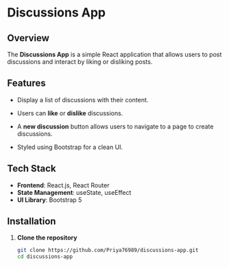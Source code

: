 # Discussions App

## Overview
The **Discussions App** is a simple React application that allows users to post discussions and interact by liking or disliking posts. 

## Features
- Display a list of discussions with their content.
- Users can **like** or **dislike** discussions.

- A **new discussion** button allows users to navigate to a page to create discussions.
- Styled using Bootstrap for a clean UI.

## Tech Stack
- **Frontend**: React.js, React Router
- **State Management**: useState, useEffect
- **UI Library**: Bootstrap 5

## Installation

1. **Clone the repository**
   ```bash
   git clone https://github.com/Priya76989/discussions-app.git
   cd discussions-app

